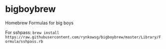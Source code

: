 # bigboybrew

Homebrew Formulas for big boys

For sshpass: `brew install https://raw.githubusercontent.com/rynkowsg/bigboybrew/master/Library/Formula/sshpass.rb`
